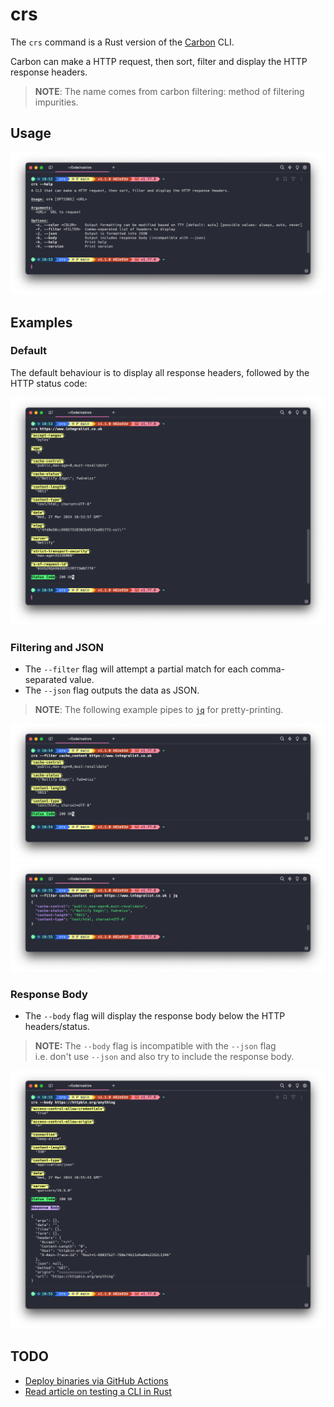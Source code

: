 # crs

The `crs` command is a Rust version of the [Carbon](https://github.com/Integralist/carbon) CLI.

Carbon can make a HTTP request, then sort, filter and display the HTTP response headers.

> **NOTE**: The name comes from carbon filtering: method of filtering impurities.

## Usage

![Usage](./static/1-Help.png)

## Examples

### Default

The default behaviour is to display all response headers, followed by the HTTP status code:

![Usage](./static/2-Default.png)

### Filtering and JSON

- The `--filter` flag will attempt a partial match for each comma-separated value.
- The `--json` flag outputs the data as JSON.

> **NOTE**: The following example pipes to [`jq`](https://stedolan.github.io/jq/) for pretty-printing.

![Example of filtering](./static/3-Filter.png)
![Example of filtering and JSON](./static/4-Filter-and-JSON.png)

### Response Body

- The `--body` flag will display the response body below the HTTP headers/status.

> **NOTE:** The `--body` flag is incompatible with the `--json` flag\
> i.e. don't use `--json` and also try to include the response body.

![Example of response body](./static/5-Body.png)

## TODO

- [Deploy binaries via GitHub Actions][1]
- [Read article on testing a CLI in Rust][2]

[1]: https://dzfrias.dev/blog/deploy-rust-cross-platform-github-actions/
[2]: https://rust.code-maven.com/test-command-line-application
